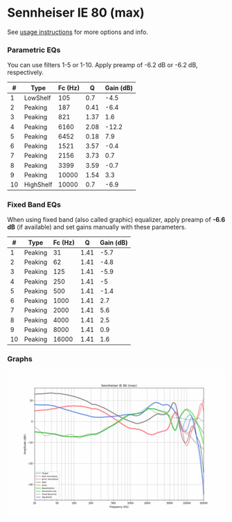 # Sennheiser IE 80 (max)
See [usage instructions](https://github.com/jaakkopasanen/AutoEq#usage) for more options and info.

### Parametric EQs
You can use filters 1-5 or 1-10. Apply preamp of -6.2 dB or -6.2 dB, respectively.

|   # | Type      |   Fc (Hz) |    Q |   Gain (dB) |
|-----|-----------|-----------|------|-------------|
|   1 | LowShelf  |       105 | 0.7  |        -4.5 |
|   2 | Peaking   |       187 | 0.41 |        -6.4 |
|   3 | Peaking   |       821 | 1.37 |         1.6 |
|   4 | Peaking   |      6160 | 2.08 |       -12.2 |
|   5 | Peaking   |      6452 | 0.18 |         7.9 |
|   6 | Peaking   |      1521 | 3.57 |        -0.4 |
|   7 | Peaking   |      2156 | 3.73 |         0.7 |
|   8 | Peaking   |      3399 | 3.59 |        -0.7 |
|   9 | Peaking   |     10000 | 1.54 |         3.3 |
|  10 | HighShelf |     10000 | 0.7  |        -6.9 |

### Fixed Band EQs
When using fixed band (also called graphic) equalizer, apply preamp of **-6.6 dB** (if available) and set gains manually with these parameters.

|   # | Type    |   Fc (Hz) |    Q |   Gain (dB) |
|-----|---------|-----------|------|-------------|
|   1 | Peaking |        31 | 1.41 |        -5.7 |
|   2 | Peaking |        62 | 1.41 |        -4.8 |
|   3 | Peaking |       125 | 1.41 |        -5.9 |
|   4 | Peaking |       250 | 1.41 |        -5   |
|   5 | Peaking |       500 | 1.41 |        -1.4 |
|   6 | Peaking |      1000 | 1.41 |         2.7 |
|   7 | Peaking |      2000 | 1.41 |         5.6 |
|   8 | Peaking |      4000 | 1.41 |         2.5 |
|   9 | Peaking |      8000 | 1.41 |         0.9 |
|  10 | Peaking |     16000 | 1.41 |         1.6 |

### Graphs
![](./Sennheiser%20IE%2080%20(max).png)

